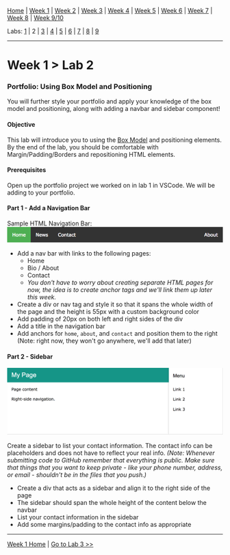 [Home](/README.MD) | [Week 1](../../week-01/ReadMe.md) | [Week 2](../../week-02/ReadMe.md) | [Week 3](../../week-03/ReadMe.md) | [Week 4](../../week-04/ReadMe.md) | [Week 5](../../week-05/ReadMe.md) | [Week 6](../../week-06/ReadMe.md) | [Week 7](../../week-07/ReadMe.md) | [Week 8](../../week-08/ReadMe.md) | [Week 9/10](../../week-09_10/ReadMe.md)

Labs: [1](./lab-01.md) | 2 | [3](./lab-03.md) | [4](./lab-04.md) | [5](./lab-05.md) | [6](./lab-06.md) | [7](./lab-07.md) | [8](./lab-08.md) | [9](./lab-09.md)

---

# Week 1 > Lab 2

### Portfolio: Using Box Model and Positioning
You will further style your portfolio and apply your knowledge of the box model and positioning, along with adding a navbar and sidebar component!

#### Objective
This lab will introduce you to using the [Box Model](https://www.w3schools.com/css/css_boxmodel.asp) and positioning elements. By the end of the lab, you should be comfortable with Margin/Padding/Borders and repositioning HTML elements.

#### Prerequisites
Open up the portfolio project we worked on in lab 1 in VSCode. We will be adding to your portfolio.

#### Part 1 - Add a Navigation Bar

Sample HTML Navigation Bar:
![Portfolio Page Example](../../public/img/navbar-html.png)

- Add a nav bar with links to the following pages:
  - Home
  - Bio / About
  - Contact
  - *You don't have to worry about creating separate HTML pages for now, the idea is to create anchor tags and we'll link them up later this week.*
- Create a div or nav tag and style it so that it spans the whole width of the page and the height is 55px with a custom background color
- Add padding of 20px on both left and right sides of the div
- Add a title in the navigation bar
- Add anchors for `home`, `about`, and `contact` and position them to the right (Note: right now, they won't go anywhere, we'll add that later)

#### Part 2 - Sidebar

![Portfolio Page Example](../../public/img/sidenav-sample.png)

Create a sidebar to list your contact information. The contact info can be placeholders and does not have to reflect your real info. *(Note: Whenever submitting code to GitHub remember that everything is public. Make sure that things that you want to keep private - like your phone number, address, or email - shouldn't be in the files that you push.)*

- Create a div that acts as a sidebar and align it to the right side of the page
- The sidebar should span the whole height of the content below the navbar
- List your contact information in the sidebar
- Add some margins/padding to the contact info as appropriate

---
[Week 1 Home](../ReadMe.md) | [Go to Lab 3 >>](./lab-03.md)
